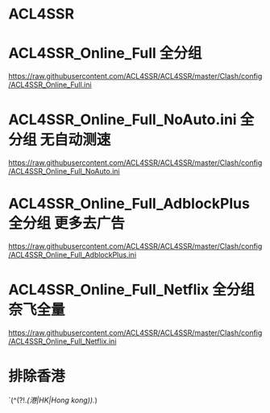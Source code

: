 # ACL4SSR

# ACL4SSR_Online_Full 全分组 
https://raw.githubusercontent.com/ACL4SSR/ACL4SSR/master/Clash/config/ACL4SSR_Online_Full.ini
# ACL4SSR_Online_Full_NoAuto.ini 全分组 无自动测速 
https://raw.githubusercontent.com/ACL4SSR/ACL4SSR/master/Clash/config/ACL4SSR_Online_Full_NoAuto.ini
# ACL4SSR_Online_Full_AdblockPlus 全分组 更多去广告
https://raw.githubusercontent.com/ACL4SSR/ACL4SSR/master/Clash/config/ACL4SSR_Online_Full_AdblockPlus.ini
# ACL4SSR_Online_Full_Netflix 全分组 奈飞全量
https://raw.githubusercontent.com/ACL4SSR/ACL4SSR/master/Clash/config/ACL4SSR_Online_Full_Netflix.ini


# 排除香港
`(^(?!.*(港|HK|Hong kong)).*)
